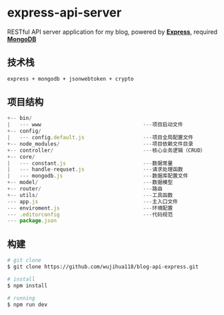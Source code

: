 # express-api-server

RESTful API server application for my blog, powered by **[Express](http://expressjs.com/)**, required **[MongoDB](https://docs.mongoing.com)**

## 技术栈

```bash
express + mongodb + jsonwebtoken + crypto
```

## 项目结构

```js
+-- bin/
|   --- www                                 ---项目启动文件
+-- config/
|   --- config.default.js                   ---项目全局配置文件
+-- node_modules/                           ---项目依赖文件目录
+-- controller/                             ---核心业务逻辑（CRUD）
+-- core/
|   --- constant.js                         ---数据常量
|   --- handle-requset.js                   ---请求处理函数
|   --- mongodb.js                          ---数据库配置文件
+-- model/                                  ---数据模型
+-- router/                                 ---路由
+-- utils/                                  ---工具函数
--- app.js                                  ---主入口文件
--- enviroment.js                           ---环境配置
--- .editorconfig                           ---代码规范
--- package.json
```

## 构建

```bash
# git clone
$ git clone https://github.com/wujihua118/blog-api-express.git

# install
$ npm install

# running
$ npm run dev
```
